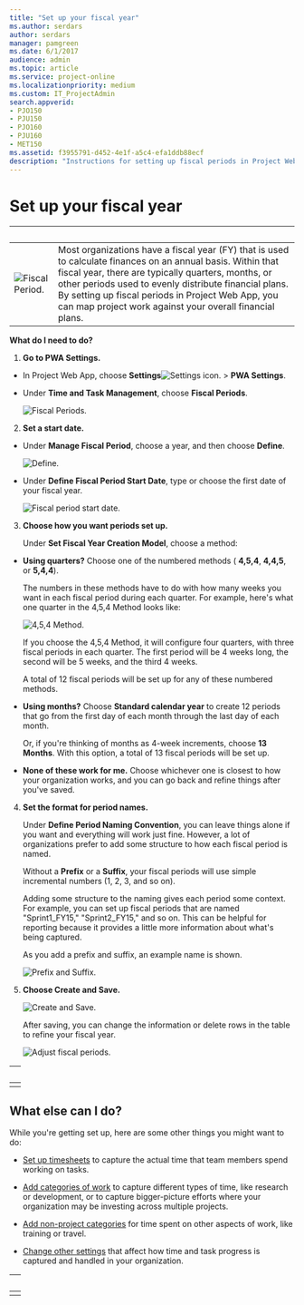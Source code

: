 ```yaml
---
title: "Set up your fiscal year"
ms.author: serdars
author: serdars
manager: pamgreen
ms.date: 6/1/2017
audience: admin
ms.topic: article
ms.service: project-online
ms.localizationpriority: medium
ms.custom: IT_ProjectAdmin
search.appverid:
- PJO150
- PJU150
- PJO160
- PJU160
- MET150
ms.assetid: f3955791-d452-4e1f-a5c4-efa1ddb88ecf
description: "Instructions for setting up fiscal periods in Project Web App so you can map project work against your overall financial plans."
---
```


# Set up your fiscal year

  
|&nbsp;|&nbsp;|
|:-----|:-----|
|![Fiscal Period.](media/cedefa92-b4d5-4c11-a58f-66a1bc6fb6f8.png)|Most organizations have a fiscal year (FY) that is used to calculate finances on an annual basis. Within that fiscal year, there are typically quarters, months, or other periods used to evenly distribute financial plans. By setting up fiscal periods in Project Web App, you can map project work against your overall financial plans. |
   
 **What do I need to do?**
  
1. **Go to **PWA Settings**.**
    
  - In Project Web App, choose **Settings**![Settings icon.](media/22ecb306-849a-4d04-8885-fe49ec9df8ce.png) \> **PWA Settings**.
    
  - Under **Time and Task Management**, choose **Fiscal Periods**.
    
    ![Fiscal Periods.](media/4beb4d3c-2744-43fe-8c4f-94ff9bcb7d5e.png)
  
2. **Set a start date.**
    
  - Under **Manage Fiscal Period**, choose a year, and then choose **Define**.
    
    ![Define.](media/5fd9b1ca-45df-4549-bb8d-0ddc2c506dc2.png)
  
  - Under **Define Fiscal Period Start Date**, type or choose the first date of your fiscal year.
    
    ![Fiscal period start date.](media/9e853483-0e76-4ac6-96a4-1276e8873769.png)
  
3. **Choose how you want periods set up.**
    
    Under **Set Fiscal Year Creation Model**, choose a method:
    
  - **Using quarters?** Choose one of the numbered methods ( **4,5,4**, **4,4,5**, or **5,4,4**).
    
    The numbers in these methods have to do with how many weeks you want in each fiscal period during each quarter. For example, here's what one quarter in the 4,5,4 Method looks like:
    
    ![4,5,4 Method.](media/9f179450-ec04-4eda-a1aa-3ec73d10cbd3.png)
  
    If you choose the 4,5,4 Method, it will configure four quarters, with three fiscal periods in each quarter. The first period will be 4 weeks long, the second will be 5 weeks, and the third 4 weeks.
    
    A total of 12 fiscal periods will be set up for any of these numbered methods.
    
  - **Using months?** Choose **Standard calendar year** to create 12 periods that go from the first day of each month through the last day of each month. 
    
    Or, if you're thinking of months as 4-week increments, choose **13 Months**. With this option, a total of 13 fiscal periods will be set up.
    
  - **None of these work for me.** Choose whichever one is closest to how your organization works, and you can go back and refine things after you've saved. 
    
4. **Set the format for period names.**
    
    Under **Define Period Naming Convention**, you can leave things alone if you want and everything will work just fine. However, a lot of organizations prefer to add some structure to how each fiscal period is named.
    
    Without a **Prefix** or a **Suffix**, your fiscal periods will use simple incremental numbers (1, 2, 3, and so on).
    
    Adding some structure to the naming gives each period some context. For example, you can set up fiscal periods that are named "Sprint1_FY15," "Sprint2_FY15," and so on. This can be helpful for reporting because it provides a little more information about what's being captured.
    
    As you add a prefix and suffix, an example name is shown.
    
    ![Prefix and Suffix.](media/612faf61-89e8-4f79-8730-55f02cf2ff2a.png)
  
5. **Choose **Create and Save**.**
    
    ![Create and Save.](media/bf250d0e-c6b2-4a45-bb70-1146b197895f.png)
  
    After saving, you can change the information or delete rows in the table to refine your fiscal year.
    
    ![Adjust fiscal periods.](media/000f1c8e-b145-4001-a6a3-bc744852c3e1.png)
  
|&nbsp;|
|:-----|
||
   
## What else can I do?
<a name="__top"> </a>

While you're getting set up, here are some other things you might want to do:
  
- [Set up timesheets](set-up-timesheets.md) to capture the actual time that team members spend working on tasks. 
    
- [Add categories of work](set-up-categories-for-timesheet-rows.md) to capture different types of time, like research or development, or to capture bigger-picture efforts where your organization may be investing across multiple projects. 
    
- [Add non-project categories](set-up-vacation-sick-leave-and-other-non-project-work-categories.md) for time spent on other aspects of work, like training or travel. 
    
- [Change other settings](set-up-how-time-and-task-progress-are-captured.md) that affect how time and task progress is captured and handled in your organization. 
    
|&nbsp;|
|:-----|
||
   

